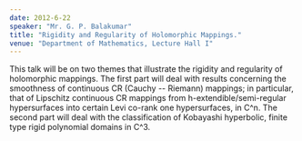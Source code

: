 ```yaml
---
date: 2012-6-22
speaker: "Mr. G. P. Balakumar"
title: "Rigidity and Regularity of Holomorphic Mappings."
venue: "Department of Mathematics, Lecture Hall I"
---
```

This talk will be on two themes that illustrate the rigidity and
regularity of holomorphic mappings. The first part will deal with results
concerning the smoothness of continuous CR (Cauchy -- Riemann) mappings;
in particular, that of Lipschitz continuous CR mappings from
h-extendible/semi-regular hypersurfaces into certain Levi co-rank one
hypersurfaces, in C^n. The second part will deal with the classification
of Kobayashi hyperbolic, finite type rigid polynomial domains in C^3.
